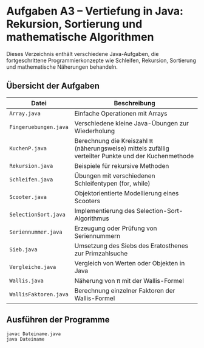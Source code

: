 # Aufgaben A3 – Vertiefung in Java: Rekursion, Sortierung und mathematische Algorithmen

Dieses Verzeichnis enthält verschiedene Java-Aufgaben, die fortgeschrittene Programmierkonzepte wie Schleifen, Rekursion, Sortierung und mathematische Näherungen behandeln.

## Übersicht der Aufgaben

| Datei                 | Beschreibung                                                           |
|-----------------------|------------------------------------------------------------------------|
| `Array.java`          | Einfache Operationen mit Arrays                                        |
| `Fingeruebungen.java` | Verschiedene kleine Java-Übungen zur Wiederholung                      |
| `KuchenP.java`        | Berechnung die Kreiszahl π (näherungsweise) mittels zufällig verteilter Punkte und der Kuchenmethode               |
| `Rekursion.java`      | Beispiele für rekursive Methoden                                       |
| `Schleifen.java`      | Übungen mit verschiedenen Schleifentypen (for, while)                  |
| `Scooter.java`        | Objektorientierte Modellierung eines Scooters                          |
| `SelectionSort.java`  | Implementierung des Selection-Sort-Algorithmus                         |
| `Seriennummer.java`   | Erzeugung oder Prüfung von Seriennummern                               |
| `Sieb.java`           | Umsetzung des Siebs des Eratosthenes zur Primzahlsuche                 |
| `Vergleiche.java`     | Vergleich von Werten oder Objekten in Java                             |
| `Wallis.java`         | Näherung von π mit der Wallis-Formel                                   |
| `WallisFaktoren.java` | Berechnung einzelner Faktoren der Wallis-Formel                        |

## Ausführen der Programme

   ```bash
   javac Dateiname.java
   java Dateiname
   ```
